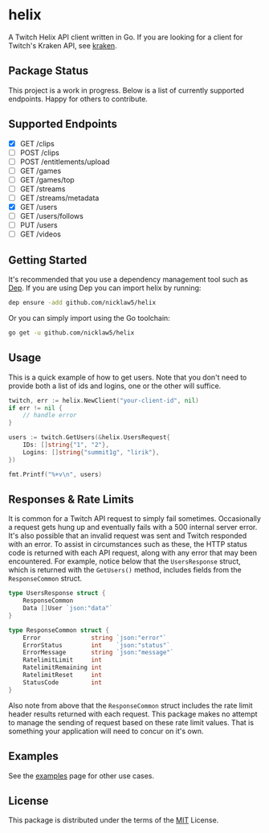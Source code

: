 # helix

A Twitch Helix API client written in Go. If you are looking for a client for Twitch's Kraken API, see [kraken](https://github.com/nicklaw5/kraken).

## Package Status

This project is a work in progress. Below is a list of currently supported endpoints. Happy for others to contribute.

## Supported Endpoints

- [x] GET /clips
- [ ] POST /clips
- [ ] POST /entitlements/upload
- [ ] GET /games
- [ ] GET /games/top
- [ ] GET /streams
- [ ] GET /streams/metadata
- [x] GET /users
- [ ] GET /users/follows
- [ ] PUT /users
- [ ] GET /videos

## Getting Started

It's recommended that you use a dependency management tool such as [Dep](https://github.com/golang/dep). If you are using Dep you can import helix by running:

```bash
dep ensure -add github.com/nicklaw5/helix
```

Or you can simply import using the Go toolchain:

```bash
go get -u github.com/nicklaw5/helix
```

## Usage

This is a quick example of how to get users. Note that you don't need to provide both a list of ids and logins, one or the other will suffice.

```go
twitch, err := helix.NewClient("your-client-id", nil)
if err != nil {
    // handle error
}

users := twitch.GetUsers(&helix.UsersRequest{
    IDs: []string{"1", "2"},
    Logins: []string{"summit1g", "lirik"},
})

fmt.Printf("%+v\n", users)
```

## Responses & Rate Limits

It is common for a Twitch API request to simply fail sometimes. Occasionally a request gets hung up and eventually fails with a 500 internal server error. It's also possible that an invalid request was sent and Twitch responded with an error. To assist in circumstances such as these, the HTTP status code is returned with each API request, along with any error that may been encountered. For example, notice below that the `UsersResponse` struct, which is returned with the `GetUsers()` method, includes fields from the `ResponseCommon` struct.

```go
type UsersResponse struct {
    ResponseCommon
    Data []User `json:"data"`
}

type ResponseCommon struct {
    Error              string `json:"error"`
    ErrorStatus        int    `json:"status"`
    ErrorMessage       string `json:"message"`
    RatelimitLimit     int
    RatelimitRemaining int
    RatelimitReset     int
    StatusCode         int
}
```

Also note from above that the `ResponseCommon` struct includes the rate limit header results returned with each request. This package makes no attempt to manage the sending of request based on these rate limit values. That is something your application will need to concur on it's own.

## Examples

See the [examples](examples) page for other use cases.

## License

This package is distributed under the terms of the [MIT](License) License.
